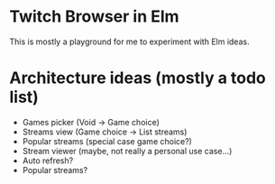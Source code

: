 # Twitch Browser in Elm

This is mostly a playground for me to experiment with Elm ideas.

# Architecture ideas (mostly a todo list)

- Games picker (Void -> Game choice)
- Streams view (Game choice -> List streams)
- Popular streams (special case game choice?)
- Stream viewer (maybe, not really a personal use case...)
- Auto refresh?
- Popular streams?
